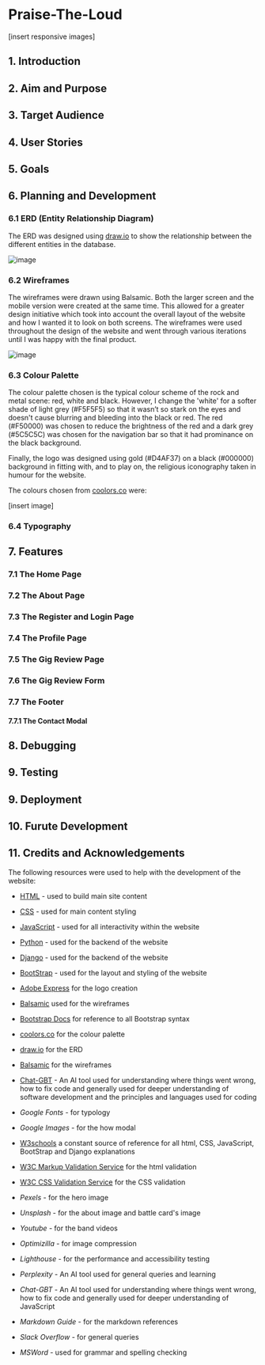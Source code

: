 # Praise-The-Loud

[insert responsive images]

## 1. Introduction

## 2. Aim and Purpose

## 3. Target Audience

## 4. User Stories

## 5. Goals

## 6. Planning and Development

### 6.1 ERD (Entity Relationship Diagram)
The ERD was designed using [draw.io](https://app.diagrams.net/) to show the relationship between the different entities in the database.

![image](https://github.com/user-attachments/assets/7e449190-8130-4ba4-8d39-9e2be1782b66)


### 6.2 Wireframes
The wireframes were drawn using Balsamic. Both the larger screen and the mobile version were created at the same time. This allowed for a greater design initiative which took into account the overall layout of the website and how I wanted it to look on both screens. The wireframes were used throughout the design of the website and went through various iterations until I was happy with the final product.
 
![image](https://github.com/user-attachments/assets/21eeea6a-e21f-4bbb-a1ca-bf72876d2029)

### 6.3 Colour Palette
The colour palette chosen is the typical colour scheme of the rock and metal scene: red, white and black. However, I change the 'white' for a softer shade of light grey (#F5F5F5) so that it wasn’t so stark on the eyes and doesn't cause blurring and bleeding into the black or red. The red (#F50000) was chosen to reduce the brightness of the red and a dark grey (#5C5C5C) was chosen for the navigation bar so that it had prominance on the black background. 

Finally, the logo was designed using gold (#D4AF37) on a black (#000000) background in fitting with, and to play on, the religious iconography taken in humour for the website.

The colours chosen from [coolors.co](https://coolors.co/) were:

[insert image]

### 6.4 Typography

## 7. Features

### 7.1 The Home Page

### 7.2 The About Page

### 7.3 The Register and Login Page

### 7.4 The Profile Page

### 7.5 The Gig Review Page

### 7.6 The Gig Review Form

### 7.7 The Footer

#### 7.7.1 The Contact Modal

## 8. Debugging

## 9. Testing

## 9. Deployment

## 10. Furute Development

## 11. Credits and Acknowledgements

The following resources were used to help with the development of the website:

- [HTML](https://en.wikipedia.org/wiki/HTML) - used to build main site content
- [CSS](https://en.wikipedia.org/wiki/CSS) - used for main content styling
- [JavaScript](https://simple.wikipedia.org/wiki/JavaScript) - used for all interactivity within the website
- [Python](https://simple.wikipedia.org/wiki/Python_(programming_language)) - used for the backend of the website
- [Django](https://simple.wikipedia.org/wiki/Django_(web_framework)) - used for the backend of the website
- [BootStrap](https://simple.wikipedia.org/wiki/Bootstrap_(front-end_framework)) - used for the layout and styling of the website
- [Adobe Express](https://new.express.adobe.com/?xProduct=&xProductLocation=&locale=en-US) for the logo creation
- [Balsamic](https://balsamiq.com/) used for the wireframes
- [Bootstrap Docs](https://getbootstrap.com/) for reference to all Bootstrap syntax
- [coolors.co](https://coolors.co/) for the colour palette
- [draw.io](https://app.diagrams.net/) for the ERD
- [Balsamic](https://balsamiq.com/) for the wireframes
- [Chat-GBT](https://chatgpt.com/) - An AI tool used for understanding where things went wrong, how to fix code and generally used for deeper understanding of software development and the principles and languages used for coding
- *Google Fonts* - for typology
- *Google Images* - for the how modal
- [W3schools](https://www.w3schools.com/) a constant source of reference for all html, CSS, JavaScript, BootStrap and Django explanations
- [W3C Markup Validation Service](https://validator.w3.org/) for the html validation
- [W3C CSS Validation Service](https://jigsaw.w3.org/css-validator/) for the CSS validation
- *Pexels* - for the hero image
- *Unsplash* - for the about image and battle card's image
- *Youtube* - for the band videos
- *Optimizilla* - for image compression

- *Lighthouse* - for the performance and accessibility testing
- *Perplexity* - An AI tool used for general queries and learning
- *Chat-GBT* - An AI tool used for understanding where things went wrong, how to fix code and generally used for deeper understanding of JavaScript
- *Markdown Guide* - for the markdown references
- *Slack Overflow* - for general queries
- *MSWord* - used for grammar and spelling checking

